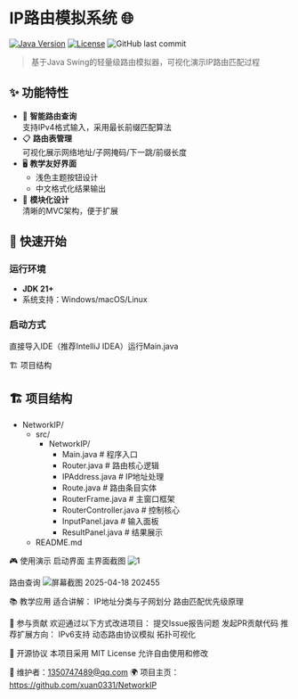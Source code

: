 # IP路由模拟系统 🌐

[![Java Version](https://img.shields.io/badge/Java-21%2B-blue)](https://openjdk.org/)
[![License](https://img.shields.io/badge/License-MIT-green)](LICENSE)
![GitHub last commit](https://img.shields.io/github/last-commit/xuan0331/NetworkIP)

> 基于Java Swing的轻量级路由模拟器，可视化演示IP路由匹配过程

## ✨ 功能特性

- 🎯 **智能路由查询**  
  支持IPv4格式输入，采用最长前缀匹配算法
- 📋 **路由表管理**  
  可视化展示网络地址/子网掩码/下一跳/前缀长度
- 🖥️ **教学友好界面**  
  - 浅色主题按钮设计  
  - 中文格式化结果输出  
- 🧩 **模块化设计**  
  清晰的MVC架构，便于扩展

## 🚀 快速开始

### 运行环境
- **JDK 21+**
- 系统支持：Windows/macOS/Linux

### 启动方式

直接导入IDE（推荐IntelliJ IDEA）运行Main.java

🏗️ 项目结构
## 🏗️ 项目结构
- NetworkIP/
  - src/
    - NetworkIP/
      - Main.java             # 程序入口
      - Router.java           # 路由核心逻辑
      - IPAddress.java        # IP地址处理
      - Route.java            # 路由条目实体
      - RouterFrame.java      # 主窗口框架
      - RouterController.java # 控制核心
      - InputPanel.java       # 输入面板
      - ResultPanel.java      # 结果展示
  - README.md

🎮 使用演示
启动界面
主界面截图
![1](https://github.com/user-attachments/assets/4946b641-c6b8-487d-ab1f-fd256ba2e7a9)

路由查询
![屏幕截图 2025-04-18 202455](https://github.com/user-attachments/assets/81da83f2-050b-4b3b-9b05-8da62a7a3038)


📚 教学应用
适合讲解：
IP地址分类与子网划分
路由匹配优先级原理


🤝 参与贡献
欢迎通过以下方式改进项目：
提交Issue报告问题
发起PR贡献代码
推荐扩展方向：
IPv6支持
动态路由协议模拟
拓扑可视化

📜 开源协议
本项目采用 MIT License
允许自由使用和修改

📧 维护者：1350747489@qq.com
🌍 项目主页：https://github.com/xuan0331/NetworkIP

